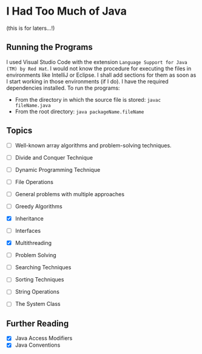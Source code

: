 # I Had Too Much of Java
(this is for laters...!)


## Running the Programs

I used Visual Studio Code with the extension `Language Support for Java (TM) by Red Hat`. I would not know the procedure for executing the files in environments like IntelliJ or Eclipse. I shall add sections for them as soon as I start working in those environments (if I do).
I have the required dependencies installed.
To run the programs:
- From the directory in which the source file is stored:
  `javac fileName.java`
- From the root directory:
  `java packageName.fileName`


## Topics

- [ ] Well-known array algorithms and problem-solving techniques.
- [ ] Divide and Conquer Technique
- [ ] Dynamic Programming Technique
- [ ] File Operations
- [ ] General problems with multiple approaches
- [ ] Greedy Algorithms
- [x] Inheritance
- [ ] Interfaces
- [x] Multithreading
- [ ] Problem Solving
- [ ] Searching Techniques
- [ ] Sorting Techniques
- [ ] String Operations
- [ ] The System Class


## Further Reading

- [x] Java Access Modifiers
- [x] Java Conventions
